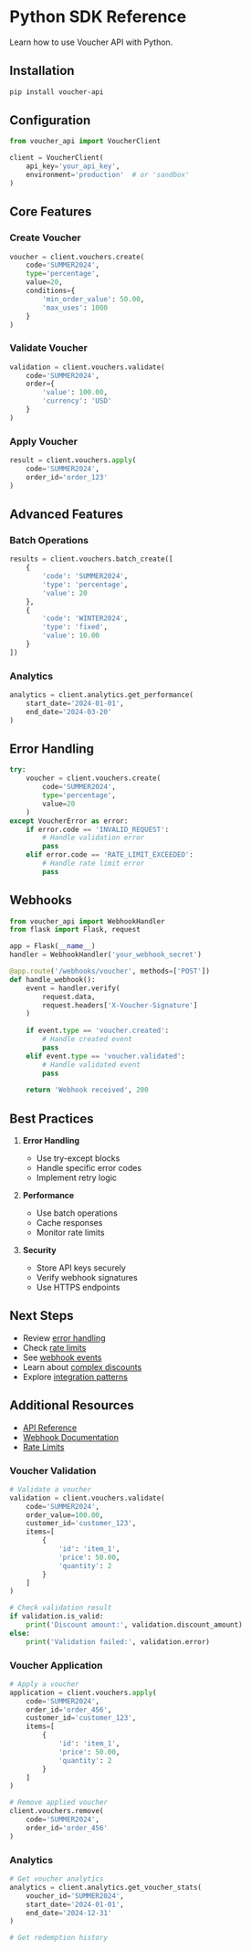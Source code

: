 # Python SDK Reference

Learn how to use Voucher API with Python.

## Installation

```bash
pip install voucher-api
```

## Configuration

```python
from voucher_api import VoucherClient

client = VoucherClient(
    api_key='your_api_key',
    environment='production'  # or 'sandbox'
)
```

## Core Features

### Create Voucher

```python
voucher = client.vouchers.create(
    code='SUMMER2024',
    type='percentage',
    value=20,
    conditions={
        'min_order_value': 50.00,
        'max_uses': 1000
    }
)
```

### Validate Voucher

```python
validation = client.vouchers.validate(
    code='SUMMER2024',
    order={
        'value': 100.00,
        'currency': 'USD'
    }
)
```

### Apply Voucher

```python
result = client.vouchers.apply(
    code='SUMMER2024',
    order_id='order_123'
)
```

## Advanced Features

### Batch Operations

```python
results = client.vouchers.batch_create([
    {
        'code': 'SUMMER2024',
        'type': 'percentage',
        'value': 20
    },
    {
        'code': 'WINTER2024',
        'type': 'fixed',
        'value': 10.00
    }
])
```

### Analytics

```python
analytics = client.analytics.get_performance(
    start_date='2024-01-01',
    end_date='2024-03-20'
)
```

## Error Handling

```python
try:
    voucher = client.vouchers.create(
        code='SUMMER2024',
        type='percentage',
        value=20
    )
except VoucherError as error:
    if error.code == 'INVALID_REQUEST':
        # Handle validation error
        pass
    elif error.code == 'RATE_LIMIT_EXCEEDED':
        # Handle rate limit error
        pass
```

## Webhooks

```python
from voucher_api import WebhookHandler
from flask import Flask, request

app = Flask(__name__)
handler = WebhookHandler('your_webhook_secret')

@app.route('/webhooks/voucher', methods=['POST'])
def handle_webhook():
    event = handler.verify(
        request.data,
        request.headers['X-Voucher-Signature']
    )
    
    if event.type == 'voucher.created':
        # Handle created event
        pass
    elif event.type == 'voucher.validated':
        # Handle validated event
        pass
    
    return 'Webhook received', 200
```

## Best Practices

1. **Error Handling**
   - Use try-except blocks
   - Handle specific error codes
   - Implement retry logic

2. **Performance**
   - Use batch operations
   - Cache responses
   - Monitor rate limits

3. **Security**
   - Store API keys securely
   - Verify webhook signatures
   - Use HTTPS endpoints

## Next Steps

- Review [error handling](../../reference/errors.md)
- Check [rate limits](../../reference/rate-limits.md)
- See [webhook events](../../reference/webhooks.md)
- Learn about [complex discounts](../../guides/complex-discounts.md)
- Explore [integration patterns](../../guides/integration-patterns.md)

## Additional Resources

- [API Reference](../../api-reference/vouchers.md)
- [Webhook Documentation](../../reference/webhooks.md)
- [Rate Limits](../../reference/rate-limits.md)

### Voucher Validation

```python
# Validate a voucher
validation = client.vouchers.validate(
    code='SUMMER2024',
    order_value=100.00,
    customer_id='customer_123',
    items=[
        {
            'id': 'item_1',
            'price': 50.00,
            'quantity': 2
        }
    ]
)

# Check validation result
if validation.is_valid:
    print('Discount amount:', validation.discount_amount)
else:
    print('Validation failed:', validation.error)
```

### Voucher Application

```python
# Apply a voucher
application = client.vouchers.apply(
    code='SUMMER2024',
    order_id='order_456',
    customer_id='customer_123',
    items=[
        {
            'id': 'item_1',
            'price': 50.00,
            'quantity': 2
        }
    ]
)

# Remove applied voucher
client.vouchers.remove(
    code='SUMMER2024',
    order_id='order_456'
)
```

### Analytics

```python
# Get voucher analytics
analytics = client.analytics.get_voucher_stats(
    voucher_id='SUMMER2024',
    start_date='2024-01-01',
    end_date='2024-12-31'
)

# Get redemption history
``` 